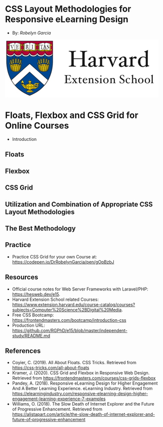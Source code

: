 # CSS Layout Methodologies for Responsive eLearning Design
+ By: *Robelyn Garcia*

<img src="images/hes-logo.png">

# Floats, Flexbox and CSS Grid for Online Courses
+ Introduction

## Floats

## Flexbox

## CSS Grid

## Utilization and Combination of Appropriate CSS Layout Methodologies

## The Best Methodology

## Practice
+ Practice CSS Grid for your own Course at: <https://codepen.io/DrRobelynGarcia/pen/gOpBzbJ>

## Resources
+ Official course notes for Web Server Frameworks with Laravel/PHP: <https://hesweb.dev/e15>.
+ Harvard Extension School related Courses: <https://www.extension.harvard.edu/course-catalog/courses?subjects=Computer%20Science%2BDigital%20Media>.
+ Free CSS Bootcamp: <https://frontendmasters.com/bootcamp/introduction-css>
+ Production URL: <https://github.com/RGPhD/e15/blob/master/independent-study/README.md>

## References
+ Coyier, C. (2019). All About Floats.  CSS Tricks.  Retrieved from 
    <https://css-tricks.com/all-about-floats>
+ Kramer, J. (2020).  CSS Grid and Flexbox in Responsive Web Design.  Retrieved from 
    <https://frontendmasters.com/courses/css-grids-flexbox>
+ Pandey, A.  (2018).  Responsive eLearning Design for Higher Engagement And A
    Better Learning Experience.  eLearning Industry.  Retrieved from 
    <https://elearningindustry.com/responsive-elearning-design-higher-engagement-learning-experience-7-examples>
+ Williams, O. (2018).  The Slow Death of Internet Explorer and the Future of 
    Progressive  Enhancement.  Retrieved from <https://alistapart.com/article/the-slow-death-of-internet-explorer-and-future-of-progressive-enhancement>
